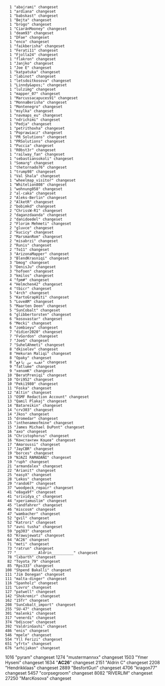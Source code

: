       1 "abajrami" changeset
      1 "ardiana" changeset
      1 "babskast" changeset
      1 "Bejta" changeset
      1 "brogo" changeset
      1 "CiaránMooney" changeset
      1 "deam93" changeset
      1 "DFae" changeset
      1 "enco" changeset
      1 "faikberisha" changeset
      1 "Ferati11" changeset
      1 "Fjolla24" changeset
      1 "flakron" changeset
      1 "Janjko" changeset
      1 "Joe E" changeset
      1 "katpatuka" changeset
      1 "labinot" changeset
      1 "letsdoitkosova" changeset
      1 "Linndy&apos;" changeset
      1 "lulzimg" changeset
      1 "mapper_07" changeset
      1 "Marcussacapuces91" changeset
      1 "MonnaBerisha" changeset
      1 "Montenegro" changeset
      1 "msylka" changeset
      1 "navmaps_eu" changeset
      1 "ndrichimi" changeset
      1 "Pedja" changeset
      1 "petrithoxha" changeset
      1 "Poprawiacz" changeset
      1 "PR Solutions" changeset
      1 "PRSolutions" changeset
      1 "Puccia" changeset
      1 "R0bst3r" changeset
      1 "railway_fan" changeset
      1 "sebastiansokoli" changeset
      1 "Somarg" changeset
      1 "thetornado76" changeset
      1 "trump98" changeset
      1 "Val Shala" changeset
      1 "wheelmap_visitor" changeset
      1 "Whitelion808" changeset
      1 "wohnung058" changeset
      2 "al-caka" changeset
      2 "Aleks-Berlin" changeset
      2 "AlketR" changeset
      2 "bobimkd" changeset
      2 "ChrissW-R1" changeset
      2 "daganzdaanda" changeset
      2 "danidoedel" changeset
      2 "Florim Mehmeti" changeset
      2 "gluvce" changeset
      2 "kucicy" changeset
      2 "MarsmanRom" changeset
      2 "misabrzi" changeset
      2 "Runis" changeset
      2 "To11" changeset
      3 "ArizonaMapper" changeset
      3 "BlendKrasniqi" changeset
      3 "bmog" changeset
      3 "DenisJu" changeset
      3 "hofoen" changeset
      3 "kmilos" changeset
      4 "fpm#" changeset
      4 "Helmchen42" changeset
      4 "tbicr" changeset
      5 "4rch" changeset
      5 "KartoGrapHiti" changeset
      5 "LoveAM" changeset
      5 "Maarten Deen" changeset
      5 "SunCobalt" changeset
      6 "glibbertorsten" changeset
      6 "kosovastar" changeset
      6 "Mecki" changeset
      6 "zombieyu" changeset
      7 "didier2020" changeset
      7 "FvGordon" changeset
      7 "JoeG" changeset
      7 "SuhelAhmeti" changeset
      8 "dkiselev" changeset
      8 "Hekuran Maliqi" changeset
      8 "Opaky" changeset
      8 "عقبة بن نافع" changeset
      9 "fatlume" changeset
      9 "xenomK" changeset
     10 "BeratPreniqi" changeset
     10 "Ori952" changeset
     10 "Peki1980" changeset
     11 "Foska" changeset
     12 "Altin" changeset
     13 "OSMF Redaction Account" changeset
     13 "Qamil Plakaj" changeset
     14 "Batareikin" changeset
     14 "crv303" changeset
     14 "Jkos" changeset
     15 "dromedar" changeset
     15 "inthenameofmine" changeset
     15 "James Michael DuPont" changeset
     16 "axo" changeset
     16 "Christophorus" changeset
     16 "Константин Коцев" changeset
     17 "Amaroussi" changeset
     17 "JayCBR" changeset
     19 "borces" changeset
     19 "NJAZI RAMADANI" changeset
     19 "ruph" changeset
     21 "armandalex" changeset
     22 "Arianit" changeset
     25 "easyX" changeset
     28 "Lekos" changeset
     29 "rando67" changeset
     37 "woodpeck_repair" changeset
     41 "e8aga9f" changeset
     41 "srividya_c" changeset
     44 "xperiamuslim" changeset
     45 "landfahrer" changeset
     46 "miscosm" changeset
     47 "wambacher" changeset
     52 "gvil" changeset
     52 "Katrori" changeset
     57 "avni tusha" changeset
     59 "pg303" changeset
     63 "Krawujewatz" changeset
     64 "AC26" changeset
     71 "meti" changeset
     73 "ratrun" changeset
     77 "__________Aldrin__________" changeset
     78 "lxbarth" changeset
     82 "Toyota_79" changeset
     85 "Rps333" changeset
    108 "Shpend Bakalli" changeset
    111 "Jim Donegan" changeset
    111 "malta-dinger" changeset
    116 "Spanholz" changeset
    121 "Lovro" changeset
    127 "patwell" changeset
    142 "Shokremir" changeset
    162 "15Tr" changeset
    208 "SunCobalt_import" changeset
    255 "SU-47" changeset
    301 "malenki" changeset
    317 "venerdi" changeset
    374 "bdiscoe" changeset
    392 "ValdrinGashi" changeset
    486 "enis" changeset
    546 "mpele" changeset
    554 "Yll Ferizi" changeset
    651 "yfrtx" changeset
    676 "arhijakon" changeset
   1016 "pyram" changeset
   1274 "mustermannxx" changeset
   1503 "Ymer Hyseni" changeset
   1634 "__________AC26__________" changeset
   2151 "Aldrin   C" changeset
   2208 "Hendrikklaas" changeset
   2889 "BesfortGuri" changeset
   4706 "kragon77" changeset
   5457 "corpsegroom" changeset
   8082 "RIVERLIM" changeset
  27250 "MarcKosova" changeset

